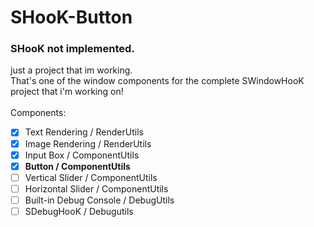 # SHooK-Button
### SHooK not implemented.
just a project that im working.<br>
That's one of the window components for the complete SWindowHooK project that i'm working on!<br><br>
Components: <br>
- [x] Text Rendering / RenderUtils
- [x] Image Rendering / RenderUtils
- [x] Input Box / ComponentUtils
- [X] __Button / ComponentUtils__
- [ ] Vertical Slider / ComponentUtils
- [ ] Horizontal Slider / ComponentUtils
- [ ] Built-in Debug Console / DebugUtils
- [ ] SDebugHooK / Debugutils
